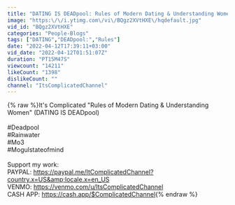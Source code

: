 ```yaml
---
title: "DATING IS DEADpool: Rules of Modern Dating & Understanding Women \"It's Complicated\""
image: "https:\/\/i.ytimg.com\/vi\/BQgz2XVtHXE\/hqdefault.jpg"
vid_id: "BQgz2XVtHXE"
categories: "People-Blogs"
tags: ["DATING","DEADpool:","Rules"]
date: "2022-04-12T17:39:11+03:00"
vid_date: "2022-04-12T01:51:07Z"
duration: "PT15M47S"
viewcount: "14211"
likeCount: "1398"
dislikeCount: ""
channel: "ItsComplicatedChannel"
---
```

{% raw %}It's Complicated &quot;Rules of Modern Dating &amp; Understanding Women&quot; (DATING IS DEADpool)<br /><br />#Deadpool<br />#Rainwater<br />#Mo3<br />#Mogulstateofmind<br /><br />Support my work:<br />PAYPAL: <a rel="nofollow" target="blank" href="https://paypal.me/ItComplicatedChannel?country.x=US&amp;locale.x=en_US">https://paypal.me/ItComplicatedChannel?country.x=US&amp;locale.x=en_US</a><br />VENMO: <a rel="nofollow" target="blank" href="https://venmo.com/u/ItsComplicatedChannel">https://venmo.com/u/ItsComplicatedChannel</a><br />CASH APP: <a rel="nofollow" target="blank" href="https://cash.app/$ComplicatedChannel">https://cash.app/$ComplicatedChannel</a>{% endraw %}
